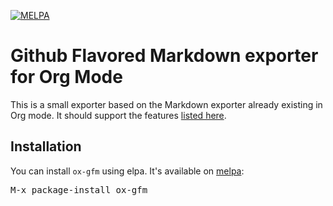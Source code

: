[![MELPA](http://melpa.org/packages/ox-gfm-badge.svg)](http://melpa.org/#/ox-gfm)
# Github Flavored Markdown exporter for Org Mode

This is a small exporter based on the Markdown exporter already existing in
Org mode. It should support the features [listed here](https://help.github.com/articles/github-flavored-markdown/).

## Installation

You can install `ox-gfm` using elpa. It's available on [melpa](http://melpa.org/#/ox-gfm):

<kbd> M-x package-install ox-gfm </kbd>
